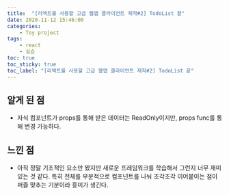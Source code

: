 ```yaml
---
title:  "[리액트를 사용할 고급 웹앱 클라이언트 제작#2] TodoList 끝"
date: 2020-11-12 15:46:00
categories:
    - Toy project
tags:
    - react
    - 실습
toc: true
toc_sticky: true
toc_label: "[리액트를 사용할 고급 웹앱 클라이언트 제작#2] TodoList 끝"
---
```


## 알게 된 점
- 자식 컴포넌트가 props를 통해 받은 데이터는 ReadOnly이지만,
  props func를 통해 변경 가능하다.

## 느낀 점
- 아직 정말 기초적인 요소만 봤지만 새로운 프레임워크를 학습해서 그런지 너무 재미있는 것 같다. 특히 전체를 부분적으로 컴포넌트를 나눠 조각조각 이어붙이는 점이 퍼즐 맞추는 기분이라 흥미가 생긴다.